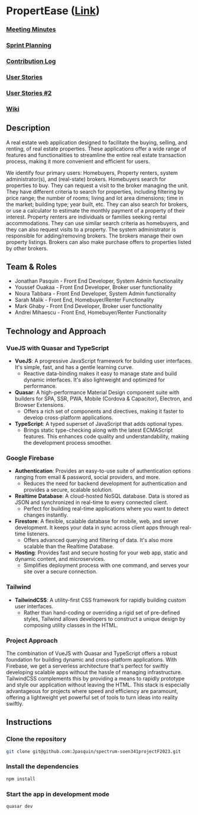# PropertEase ([Link](https://propertease-5ff7d.web.app))

### [Meeting Minutes](https://docs.google.com/document/d/1fAs3DRg0vzcju0SPYCO5jQVp3JQgr2mX9F3wEzdK4c8/edit?usp=sharing)
### [Sprint Planning](https://docs.google.com/document/d/1H0YSSF9653HxJRnDzqFTT1_qtsoiBGjJTNg-ZdQE2hU/edit)
### [Contribution Log](https://docs.google.com/spreadsheets/d/1zzdhYC-tlj-8haEgOCKvL_3sBwnYYgP96RVW1nIbsQI/edit#gid=1386834576)
### [User Stories](https://docs.google.com/document/d/1C_qaazkOoA4voUydYpOeJQQqoFUSTETEa56SImrKguc/edit?usp=sharing)
### [User Stories #2](https://docs.google.com/document/d/1ytCwxEeEto3_IaKGqEW9cDVT33r3SRAmKiei9FF4YrA/edit?usp=sharing)
### [Wiki](https://github.com/Jpasquin/spectrum-soen341projectF2023/wiki)

## Description
A real estate web application designed to facilitate the buying, selling, and renting, of real estate properties. These applications offer a wide range of features and functionalities to streamline the entire real estate transaction process, making it more convenient and efficient for users. 

We identify four primary users: Homebuyers, Property renters,  system administrator(s), and (real-state) brokers. Homebuyers search for properties to buy.  They can request a visit to the broker managing the unit.  They have different criteria to search for properties, including filtering by price range; the number of rooms; living and lot area dimensions; time in the market; building type; year built, etc.  They can also search for brokers, or use a calculator to estimate the monthly payment of a property of their interest.  Property renters are individuals or families seeking rental accommodations.  They can use similar search criteria as homebuyers, and they can also request visits to a property.
The system administrator is responsible for adding/removing brokers.  The brokers manage their own property listings.  Brokers can also make purchase offers to properties listed by other brokers.

## Team & Roles

* Jonathan Pasquin - Front End Developer, System Admin functionality
* Youssef Ouakaa - Front End Developer, Broker user functionality
* Noura Tabbara - Front End Developer, System Admin functionality
* Sarah Malik - Front End, Homebuyer/Renter Functionality
* Mark Ghaby - Front End Developer, Broker user functionality
* Andrei Mihaescu - Front End, Homebuyer/Renter Functionality

## Technology and Approach

### VueJS with Quasar and TypeScript
- **VueJS**: A progressive JavaScript framework for building user interfaces. It's simple, fast, and has a gentle learning curve.
  - Reactive data-binding makes it easy to manage state and build dynamic interfaces. It's also lightweight and optimized for performance.
- **Quasar**: A high-performance Material Design component suite with builders for SPA, SSR, PWA, Mobile (Cordova & Capacitor), Electron, and Browser Extensions.
  - Offers a rich set of components and directives, making it faster to develop cross-platform applications.
- **TypeScript**: A typed superset of JavaScript that adds optional types.
  - Brings static type-checking along with the latest ECMAScript features. This enhances code quality and understandability, making the development process smoother.

### Google Firebase
- **Authentication**: Provides an easy-to-use suite of authentication options ranging from email & password, social providers, and more.
  - Reduces the need for backend development for authentication and provides a secure, scalable solution.
- **Realtime Database**: A cloud-hosted NoSQL database. Data is stored as JSON and synchronized in real-time to every connected client.
  - Perfect for building real-time applications where you want to detect changes instantly.
- **Firestore**: A flexible, scalable database for mobile, web, and server development. It keeps your data in sync across client apps through real-time listeners.
  - Offers advanced querying and filtering of data. It's also more scalable than the Realtime Database.
- **Hosting**: Provides fast and secure hosting for your web app, static and dynamic content, and microservices.
  - Simplifies deployment process with one command, and serves your site over a secure connection.

### Tailwind
- **TailwindCSS**: A utility-first CSS framework for rapidly building custom user interfaces.
  - Rather than hand-coding or overriding a rigid set of pre-defined styles, Tailwind allows developers to construct a unique design by composing utility classes in the HTML.

### Project Approach
The combination of VueJS with Quasar and TypeScript offers a robust foundation for building dynamic and cross-platform applications. With Firebase, we get a serverless architecture that's perfect for swiftly developing scalable apps without the hassle of managing infrastructure. TailwindCSS complements this by providing a means to rapidly prototype and style our application without leaving the HTML. This stack is especially advantageous for projects where speed and efficiency are paramount, offering a lightweight yet powerful set of tools to turn ideas into reality swiftly.


## Instructions
### Clone the repository
```bash
git clone git@github.com:Jpasquin/spectrum-soen341projectF2023.git
```
### Install the dependencies
```bash
npm install
```
### Start the app in development mode
```bash
quasar dev
```

